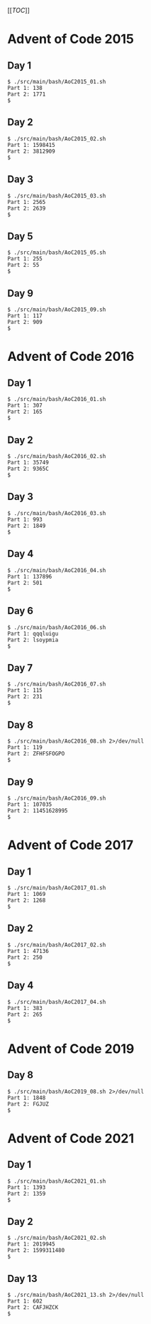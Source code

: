 [[_TOC_]]

# Advent of Code 2015

## Day 1

```console
$ ./src/main/bash/AoC2015_01.sh
Part 1: 138
Part 2: 1771
$
```

## Day 2

```console
$ ./src/main/bash/AoC2015_02.sh
Part 1: 1598415
Part 2: 3812909
$
```

## Day 3

```console
$ ./src/main/bash/AoC2015_03.sh
Part 1: 2565
Part 2: 2639
$
```

## Day 5

```console
$ ./src/main/bash/AoC2015_05.sh
Part 1: 255
Part 2: 55
$
```

## Day 9

```console
$ ./src/main/bash/AoC2015_09.sh
Part 1: 117
Part 2: 909
$
```

# Advent of Code 2016

## Day 1

```console
$ ./src/main/bash/AoC2016_01.sh
Part 1: 307
Part 2: 165
$
```

## Day 2

```console
$ ./src/main/bash/AoC2016_02.sh
Part 1: 35749
Part 2: 9365C
$
```

## Day 3

```console
$ ./src/main/bash/AoC2016_03.sh
Part 1: 993
Part 2: 1849
$
```

## Day 4

```console
$ ./src/main/bash/AoC2016_04.sh
Part 1: 137896
Part 2: 501
$
```

## Day 6

```console
$ ./src/main/bash/AoC2016_06.sh
Part 1: qqqluigu
Part 2: lsoypmia
$
```

## Day 7

```console
$ ./src/main/bash/AoC2016_07.sh
Part 1: 115
Part 2: 231
$
```

## Day 8

```console
$ ./src/main/bash/AoC2016_08.sh 2>/dev/null
Part 1: 119
Part 2: ZFHFSFOGPO
$
```

## Day 9

```console
$ ./src/main/bash/AoC2016_09.sh
Part 1: 107035
Part 2: 11451628995
$
```

# Advent of Code 2017

## Day 1

```console
$ ./src/main/bash/AoC2017_01.sh
Part 1: 1069
Part 2: 1268
$
```

## Day 2

```console
$ ./src/main/bash/AoC2017_02.sh
Part 1: 47136
Part 2: 250
$
```

## Day 4

```console
$ ./src/main/bash/AoC2017_04.sh
Part 1: 383
Part 2: 265
$
```

# Advent of Code 2019

## Day 8

```console
$ ./src/main/bash/AoC2019_08.sh 2>/dev/null
Part 1: 1848
Part 2: FGJUZ
$
```

# Advent of Code 2021

## Day 1

```console
$ ./src/main/bash/AoC2021_01.sh
Part 1: 1393
Part 2: 1359
$
```

## Day 2

```console
$ ./src/main/bash/AoC2021_02.sh
Part 1: 2019945
Part 2: 1599311480
$
```

## Day 13

```console
$ ./src/main/bash/AoC2021_13.sh 2>/dev/null
Part 1: 602
Part 2: CAFJHZCK
$
```

